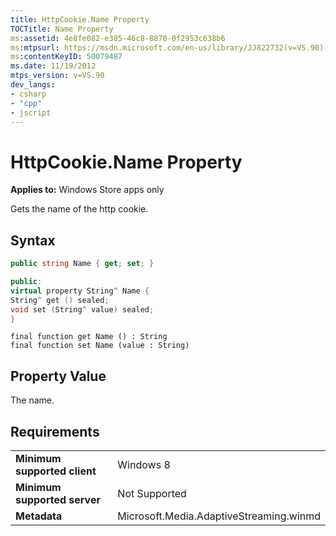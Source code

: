 ```yaml
---
title: HttpCookie.Name Property
TOCTitle: Name Property
ms:assetid: 4e8fe082-e385-46c8-8870-0f2953c638b6
ms:mtpsurl: https://msdn.microsoft.com/en-us/library/JJ822732(v=VS.90)
ms:contentKeyID: 50079487
ms.date: 11/19/2012
mtps_version: v=VS.90
dev_langs:
- csharp
- "cpp"
- jscript
---
```


# HttpCookie.Name Property

**Applies to:** Windows Store apps only

Gets the name of the http cookie.

## Syntax

```csharp
public string Name { get; set; }
```

```cpp
public:
virtual property String^ Name {
String^ get () sealed;
void set (String^ value) sealed;
}
```

```jscript
final function get Name () : String
final function set Name (value : String)
```

## Property Value

The name.

## Requirements

|||
|--- |--- |
|**Minimum supported client**|Windows 8|
|**Minimum supported server**|Not Supported|
|**Metadata**|Microsoft.Media.AdaptiveStreaming.winmd|


